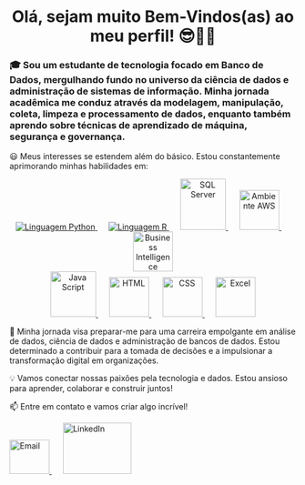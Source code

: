 <div align="center">
  <h1><b>Olá, sejam muito Bem-Vindos(as) ao meu perfil! 😎✌🏼</b></h1>
</div>

### 🎓 Sou um estudante de tecnologia focado em Banco de Dados, mergulhando fundo no universo da ciência de dados e administração de sistemas de informação. Minha jornada acadêmica me conduz através da modelagem, manipulação, coleta, limpeza e processamento de dados, enquanto também aprendo sobre técnicas de aprendizado de máquina, segurança e governança.

😃 Meus interesses se estendem além do básico. Estou constantemente aprimorando minhas habilidades em:

<div align="center">
  <a href="https://www.python.org/">
    <img src="https://upload.wikimedia.org/wikipedia/commons/thumb/c/c3/Python-logo-notext.svg/70px-Python-logo-notext.svg.png" alt="Linguagem Python" />
  </a>&nbsp;&nbsp;&nbsp;&nbsp;
  <a href="https://www.r-project.org/">
    <img src="https://upload.wikimedia.org/wikipedia/commons/thumb/1/1b/R_logo.svg/70px-R_logo.svg.png" alt="Linguagem R" />
  </a>&nbsp;&nbsp;&nbsp;&nbsp;
  <a href="https://www.microsoft.com/en-us/sql-server">
    <img src="https://www.svgrepo.com/show/303229/microsoft-sql-server-logo.svg" width="80" height="90" alt="SQL Server" />
  </a>&nbsp;&nbsp;&nbsp;&nbsp;
  <a href="https://aws.amazon.com/">
    <img src="https://upload.wikimedia.org/wikipedia/commons/thumb/9/93/Amazon_Web_Services_Logo.svg/1024px-Amazon_Web_Services_Logo.svg.png" width="70" height="70" alt="Ambiente AWS" />
  </a>&nbsp;&nbsp;&nbsp;&nbsp;
  <a href="https://powerbi.microsoft.com/">
    <img src="https://upload.wikimedia.org/wikipedia/commons/thumb/c/cf/New_Power_BI_Logo.svg/630px-New_Power_BI_Logo.svg.png" width="70" height="70" alt="Business Intelligence" />
  </a>
</div>

<div align="center">
  <a href="https://www.javascript.com/">
    <img src="https://logospng.org/download/javascript/logo-javascript-icon-1024.png" width="80" height="80" alt="Java Script" />
  </a>&nbsp;&nbsp;&nbsp;&nbsp;
  <a href="https://www.w3schools.com/html/">
    <img src="https://cdn-icons-png.flaticon.com/512/732/732212.png" width="70" height="70" alt="HTML" />
  </a>&nbsp;&nbsp;&nbsp;&nbsp;
  <a href="https://www.w3schools.com/css/">
    <img src="https://upload.wikimedia.org/wikipedia/commons/thumb/6/62/CSS3_logo.svg/800px-CSS3_logo.svg.png" width="70" height="70" alt="CSS" />
  </a>&nbsp;&nbsp;&nbsp;&nbsp;
  <a href="https://www.microsoft.com/en-us/microsoft-365/excel">
    <img src="https://seeklogo.com/images/E/excel-logo-974BFF9CB9-seeklogo.com.png" width="70" height="70" alt="Excel" />
  </a>
</div>

🚀 Minha jornada visa preparar-me para uma carreira empolgante em análise de dados, ciência de dados e administração de bancos de dados. Estou determinado a contribuir para a tomada de decisões e a impulsionar a transformação digital em organizações.

💡 Vamos conectar nossas paixões pela tecnologia e dados. Estou ansioso para aprender, colaborar e construir juntos!

📫 Entre em contato e vamos criar algo incrível!

<div>
  <a href="mailto:danilodcastros@outlook.com">
    <img src="https://upload.wikimedia.org/wikipedia/commons/thumb/d/df/Microsoft_Office_Outlook_%282018%E2%80%93present%29.svg/2203px-Microsoft_Office_Outlook_%282018%E2%80%93present%29.svg.png" width="70" height="60"  alt="Email" />
  </a>&nbsp;&nbsp;&nbsp;&nbsp;
  <a href="https://www.linkedin.com/in/danilocastroo/">
    <img src="https://ea3sh2oneyt.exactdn.com/wp-content/uploads/2022/12/logo-linkedin-actuel-png-300x188.webp?strip=all&lossy=1&ssl=1" width="120" height="90" alt="LinkedIn" />
  </a>
</div>
